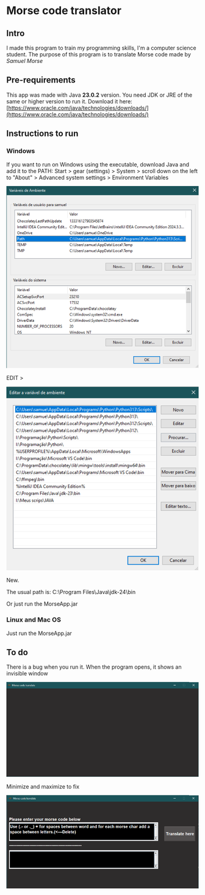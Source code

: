 # Morse code translator

## Intro

I made this program to train my programming skills, I'm a computer science student.
The purpose of this program is to translate Morse code made by *Samuel Morse*

## Pre-requirements

This app was made with Java **23.0.2** version.
You need JDK or JRE of the same or higher version to run it.
Download it here:
[https://www.oracle.com/java/technologies/downloads/](https://www.oracle.com/java/technologies/downloads/)

## Instructions to run

### Windows

If you want to run on Windows using the executable, download Java and add it to the PATH:
Start > gear (settings) > System > scroll down on the left to "About" > Advanced system settings > Environment Variables

![alt text](image.png)

EDIT >

![alt text](image-1.png)

New.

The usual path is:
C:\Program Files\Java\jdk-24\bin

Or just run the MorseApp.jar

### Linux and Mac OS

Just run the MorseApp.jar

## To do

There is a bug when you run it. When the program opens, it shows an invisible window

![alt text](image-2.png)

Minimize and maximize to fix

![alt text](image-3.png)




